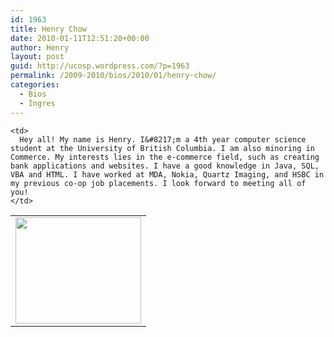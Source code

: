 ```yaml
---
id: 1963
title: Henry Chow
date: 2010-01-11T12:51:20+00:00
author: Henry
layout: post
guid: http://ucosp.wordpress.com/?p=1963
permalink: /2009-2010/bios/2010/01/henry-chow/
categories:
  - Bios
  - Ingres
---
```

<table>
  <tr>
    <td>
      <a href="http://hkchow.files.wordpress.com/2010/01/cimg2001-sep1.jpg"><img title="CIMG2001-sep" src="http://hkchow.files.wordpress.com/2010/01/cimg2001-sep1.jpg?w=300" alt="" width="201" height="170" /></a>
    </td>
    
    <td>
      Hey all! My name is Henry. I&#8217;m a 4th year computer science student at the University of British Columbia. I am also minoring in Commerce. My interests lies in the e-commerce field, such as creating bank applications and websites. I have a good knowledge in Java, SQL, VBA and HTML. I have worked at MDA, Nokia, Quartz Imaging, and HSBC in my previous co-op job placements. I look forward to meeting all of you!
    </td>
  </tr>
</table>